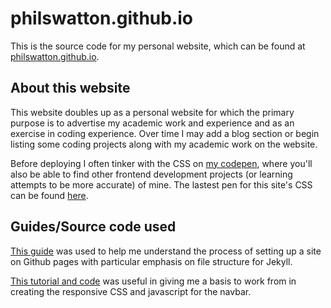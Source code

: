 # philswatton.github.io

This is the source code for my personal website, which can be found at [philswatton.github.io](https://philswatton.github.io).

## About this website

This website doubles up as a personal website for which the primary purpose is to advertise my academic work and experience and as an exercise in coding experience. Over time I may add a blog section or begin listing some coding projects along with my academic work on the website.

Before deploying I often tinker with the CSS on [my codepen](https://codepen.io/phil-swatton), where you'll also be able to find other frontend development projects (or learning attempts to be more accurate) of mine. The lastest pen for this site's CSS can be found [here](https://codepen.io/phil-swatton/pen/MWyJNMy).

## Guides/Source code used

[This guide](http://jmcglone.com/guides/github-pages/) was used to help me understand the process of setting up a site on Github pages with particular emphasis on file structure for Jekyll.

[This tutorial and code](https://www.w3schools.com/howto/howto_js_topnav_responsive.asp) was useful in giving me a basis to work from in creating the responsive CSS and javascript for the navbar.
